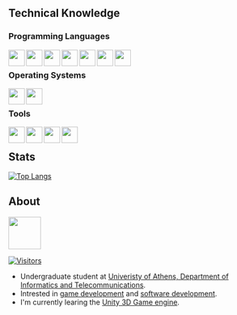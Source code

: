 ## Technical Knowledge

### Programming Languages

<img align="left" height="32" width="32" src="https://cdn.jsdelivr.net/gh/devicons/devicon/icons/c/c-original.svg"/>
<img align="left" height="32" width="32" src="https://cdn.jsdelivr.net/gh/devicons/devicon/icons/cplusplus/cplusplus-original.svg"/>
<img align="left" height="32" width="32" src="https://cdn.jsdelivr.net/gh/devicons/devicon/icons/csharp/csharp-original.svg"/>
<img align="left" height="32" width="32" src="https://cdn.jsdelivr.net/gh/devicons/devicon/icons/python/python-original.svg"/>
<img align="left" height="32" width="32" src="https://cdn.jsdelivr.net/gh/devicons/devicon/icons/java/java-original.svg"/>
<img align="left" height="32" width="32" src="https://cdn.jsdelivr.net/gh/devicons/devicon/icons/mysql/mysql-original.svg"/>
<img align="left" height="32" width="32" src="https://cdn.jsdelivr.net/gh/devicons/devicon/icons/bash/bash-original.svg"/>

<br/>

### Operating Systems

<img align="left" height="32" width="32" src="https://cdn.jsdelivr.net/gh/devicons/devicon/icons/linux/linux-original.svg"/>
<img align="left" height="32" width="32" src="https://cdn.jsdelivr.net/gh/devicons/devicon/icons/windows8/windows8-original.svg"/>

<br/>

### Tools

<img align="left" height="32" width="32" src="https://cdn.jsdelivr.net/gh/devicons/devicon/icons/vscode/vscode-original.svg"/>
<img align="left" height="32" width="32" src="https://cdn.jsdelivr.net/gh/devicons/devicon/icons/visualstudio/visualstudio-plain.svg"/>
<img align="left" height="32" width="32" src="https://cdn.jsdelivr.net/gh/devicons/devicon/icons/intellij/intellij-original.svg"/>
<img align="left" height="32" width="32" src="https://cdn.jsdelivr.net/gh/devicons/devicon/icons/unity/unity-original.svg"/>

<br/>

## Stats

[![Top Langs](https://github-readme-stats.vercel.app/api/top-langs/?username=ThodBaniokos&exclude_repo=github-readme-stats,anuraghazra.github.io&theme=dracula)](https://github.com/anuraghazra/github-readme-stats)

## About

<a href="https://www.linkedin.com/in/thodoris-baniokos-b25291232/"><img height="64" width="64" src="https://cdn.jsdelivr.net/gh/devicons/devicon/icons/linkedin/linkedin-original-wordmark.svg" />

[![Visitors](https://api.visitorbadge.io/api/visitors?path=https%3A%2F%2Fgithub.com%2FThodBaniokos%2FThodBaniokos&label=Total%20Visits&labelColor=%23282a36&countColor=%23ff6e96&style=flat)](https://visitorbadge.io/status?path=https%3A%2F%2Fgithub.com%2FThodBaniokos%2FThodBaniokos)

- Undergraduate student at <a href="https://www.di.uoa.gr/en">Univeristy of Athens, Department of Informatics and Telecommunications</a>.
- Intrested in <a href="https://en.wikipedia.org/wiki/Video_game_development">game development</a> and <a href="https://en.wikipedia.org/wiki/Software_development">software development</a>.
- I'm currently learing the <a href="https://unity.com/">Unity 3D Game engine</a>.



<!--
**ThodBaniokos/ThodBaniokos** is a ✨ _special_ ✨ repository because its `README.md` (this file) appears on your GitHub profile.

Here are some ideas to get you started:

- 🔭 I’m currently working on ...
- 🌱 I’m currently learning ...
- 👯 I’m looking to collaborate on ...
- 🤔 I’m looking for help with ...
- 💬 Ask me about ...
- 📫 How to reach me: ...
- 😄 Pronouns: ...
- ⚡ Fun fact: ...
-->
